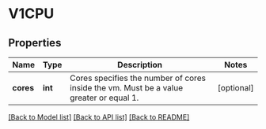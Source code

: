 # V1CPU

## Properties
Name | Type | Description | Notes
------------ | ------------- | ------------- | -------------
**cores** | **int** | Cores specifies the number of cores inside the vm. Must be a value greater or equal 1. | [optional] 

[[Back to Model list]](../README.md#documentation-for-models) [[Back to API list]](../README.md#documentation-for-api-endpoints) [[Back to README]](../README.md)



